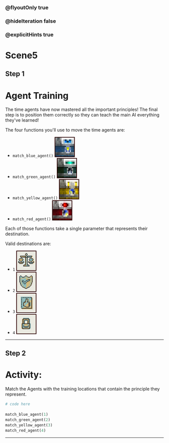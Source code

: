 ### @flyoutOnly true
### @hideIteration false
### @explicitHints true

# Scene5

## Step 1
# Agent Training

The time agents have now mastered all the important principles! The final step is to position them correctly so they can teach the main AI everything they've learned!

The four functions you'll use to move the time agents are:
- `match_blue_agent()`
![Blue Agent](img/blue_agent.png "Blue Agent")
- `match_green_agent()`
![Green Agent](img/green_agent.png "Green Agent")
- `match_yellow_agent()`
![Yellow Agent](img/yellow_agent.png "Yellow Agent")
- `match_red_agent()`
![Red Agent](img/red_agent.png "Red Agent")

Each of those functions take a single parameter that represents their destination.

Valid destinations are: 
- `1` ![Fairness_Inclusiveness](img/fairness_inclusiveness.png "Fairness and Inclusiveness")
- `2` ![Reliability_Safety](img/reliability_safety.png "Reliability and Safety")
- `3` ![Transparence_Accountability](img/transparency_accountabilty.png "Transparency and Accountability")
- `4` ![Privacy_Security](img/privacy_security.png "Privacy and Security")



---

## Step 2
# Activity:

Match the Agents with the training locations that contain the principle they represent.

```python
# code here

match_blue_agent(1)
match_green_agent(2)
match_yellow_agent(3)
match_red_agent(4)
```

---

